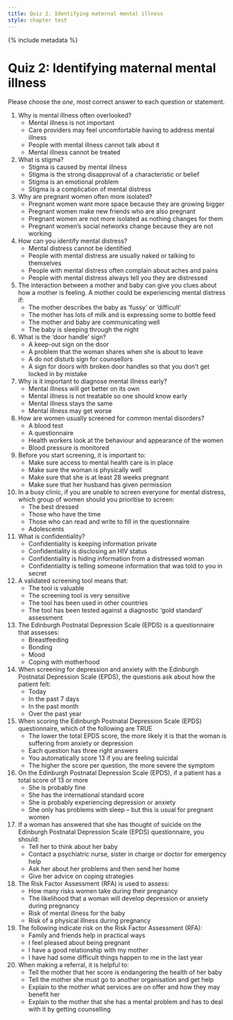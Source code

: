 ```yaml
---
title: Quiz 2. Identifying maternal mental illness
style: chapter test
---
```


{% include metadata %}

# Quiz 2: Identifying maternal mental illness

Please choose the *one*, most correct answer to each question or statement.

1.	Why is mental illness often overlooked?
	-	Mental illness is not important
	+	Care providers may feel uncomfortable having to address mental illness
	-	People with mental illness cannot talk about it
	-	Mental illness cannot be treated
2.	What is stigma?
	-	Stigma is caused by mental illness
	+	Stigma is the strong disapproval of a characteristic or belief 
	-	Stigma is an emotional problem
	-	Stigma is a complication of mental distress
3.	Why are pregnant women often more isolated?
	-	Pregnant women want more space because they are growing bigger
	-	Pregnant women make new friends who are also pregnant
	-	Pregnant women are not more isolated as nothing changes for them
	+	Pregnant women’s social networks change because they are not working
4.	How can you identify mental distress?
	-	Mental distress cannot be identified
	-	People with mental distress are usually naked or talking to themselves
	+	People with mental distress often complain about aches and pains
	-	People with mental distress always tell you they are distressed
5.	The interaction between a mother and baby can give you clues about how a mother is feeling. A mother could be experiencing mental distress if:
	+	The mother describes the baby as ‘fussy’ or ‘difficult’
	-	The mother has lots of milk and is expressing some to bottle feed
	-	The mother and baby are communicating well
	-	The baby is sleeping through the night
6.	What is the ‘door handle’ sign?
	-	A keep-out sign on the door
	+	A problem that the woman shares when she is about to leave
	-	A do not disturb sign for counsellors
	-	A sign for doors with broken door handles so that you don’t get locked in by mistake
7.	Why is it important to diagnose mental illness early?
	-	Mental illness will get better on its own
	-	Mental illness is not treatable so one should know early
	-	Mental illness stays the same
	+	Mental illness may get worse
8.	How are women usually screened for common mental disorders?
	-	A blood test
	+	A questionnaire 
	-	Health workers look at the behaviour and appearance of the women
	-	Blood pressure is monitored 
9.	Before you start screening, it is important to:
	+	Make sure access to mental health care is in place
	-	Make sure the woman is physically well
	-	Make sure that she is at least 28 weeks pregnant 
	-	Make sure that her husband has given permission
10.	In a busy clinic, if you are unable to screen everyone for mental distress, which group of women should you prioritise to screen:
	-	The best dressed
	-	Those who have the time
	-	Those who can read and write to fill in the questionnaire
	+	Adolescents
11.	What is confidentiality?
	+	Confidentiality is keeping information private
	-	Confidentiality is disclosing an HIV status
	-	Confidentiality is hiding information from a distressed woman
	-	Confidentiality is telling someone information that was told to you in secret
12.	A validated screening tool means that:
	-	The tool is valuable 
	-	The screening tool is very sensitive
	-	The tool has been used in other countries
	+	The tool has been tested against a diagnostic ‘gold standard’ assessment
13.	The Edinburgh Postnatal Depression Scale (EPDS) is a questionnaire that assesses:
	-	Breastfeeding
	-	Bonding
	+	Mood
	-	Coping with motherhood
14.	When screening for depression and anxiety with the Edinburgh Postnatal Depression Scale (EPDS), the questions ask about how the patient felt:
	-	Today
	+	In the past 7 days
	-	In the past month
	-	Over the past year
15.	When scoring the Edinburgh Postnatal Depression Scale (EPDS) questionnaire, which of the following are TRUE
	-	The lower the total EPDS score, the more likely it is that the woman is suffering from anxiety or depression
	-	Each question has three right answers
	-	You automatically score 13 if you are feeling suicidal
	+	The higher the score per question, the more severe the symptom
16.	On the Edinburgh Postnatal Depression Scale (EPDS), if a patient has a total score of 13 or more
	-	She is probably fine
	-	She has the international standard score
	+	She is probably experiencing depression or anxiety
	-	She only has problems with sleep – but this is usual for pregnant women
17.	If a woman has answered that she has thought of suicide on the Edinburgh Postnatal Depression Scale (EPDS) questionnaire, you should:
	-	Tell her to think about her baby
	+	Contact a psychiatric nurse, sister in charge or doctor for emergency help
	-	Ask her about her problems and then send her home
	-	Give her advice on coping strategies
18.	The Risk Factor Assessment (RFA) is used to assess:
	-	How many risks women take during their pregnancy
	+	The likelihood that a woman will develop depression or anxiety during pregnancy
	-	Risk of mental illness for the baby
	-	Risk of a physical illness during pregnancy
19.	The following indicate risk on the Risk Factor Assessment (RFA):
	-	Family and friends help in practical ways
	-	I feel pleased about being pregnant
	-	I have a good relationship with my mother
	+	I have had some difficult things happen to me in the last year
20.	When making a referral, it is helpful to:
	-	Tell the mother that her score is endangering the health of her baby
	-	Tell the mother she must go to another organisation and get help
	+	Explain to the mother what services are on offer and how they may benefit her
	-	Explain to the mother that she has a mental problem and has to deal with it by getting counselling